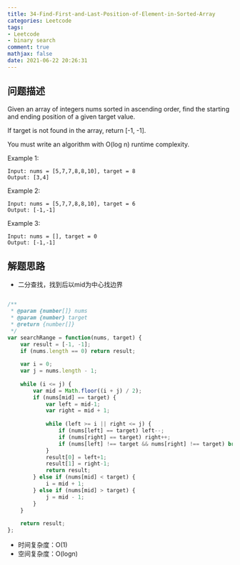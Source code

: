 ```yaml
---
title: 34-Find-First-and-Last-Position-of-Element-in-Sorted-Array
categories: Leetcode
tags: 
- Leetcode
- binary search
comment: true
mathjax: false
date: 2021-06-22 20:26:31
---
```


## 问题描述

Given an array of integers nums sorted in ascending order, find the starting and ending position of a given target value.

If target is not found in the array, return [-1, -1].

You must write an algorithm with O(log n) runtime complexity.
<!--more-->
 

Example 1:
```
Input: nums = [5,7,7,8,8,10], target = 8
Output: [3,4]
```
Example 2:
```
Input: nums = [5,7,7,8,8,10], target = 6
Output: [-1,-1]
```

Example 3:
```
Input: nums = [], target = 0
Output: [-1,-1]
```

## 解题思路

- 二分查找，找到后以mid为中心找边界

```JavaScript

/**
 * @param {number[]} nums
 * @param {number} target
 * @return {number[]}
 */
var searchRange = function(nums, target) {
    var result = [-1, -1];
    if (nums.length == 0) return result;
    
    var i = 0;
    var j = nums.length - 1;
    
    while (i <= j) {
        var mid = Math.floor((i + j) / 2);
        if (nums[mid] == target) {
            var left = mid-1;
            var right = mid + 1;
            
            while (left >= i || right <= j) {
                if (nums[left] == target) left--;
                if (nums[right] == target) right++;
                if (nums[left] !== target && nums[right] !== target) break;
            }
            result[0] = left+1;
            result[1] = right-1;
            return result;
        } else if (nums[mid] < target) {
            i = mid + 1;
        } else if (nums[mid] > target) {
            j = mid - 1;
        }
    }
    
    return result;
};
```



- 时间复杂度：O(1)
- 空间复杂度：O(logn)

